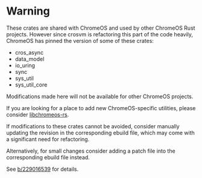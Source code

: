 # Warning

These crates are shared with ChromeOS and used by other ChromeOS Rust projects. However since crosvm
is refactoring this part of the code heavily, ChromeOS has pinned the version of some of these
crates:

- cros_async
- data_model
- io_uring
- sync
- sys_util
- sys_util_core

Modifications made here will not be available for other ChromeOS projects.

If you are looking for a place to add new ChromeOS-specific utilities, please consider
[libchromeos-rs](https://chromium.googlesource.com/chromiumos/platform2/+/HEAD/libchromeos-rs).

If modifications to these crates cannot be avoided, consider manually updating the revision in the
corresponding ebuild file, which may come with a significant need for refactoring.

Alternatively, for small changes consider adding a patch file into the corresponding ebuild file
instead.

See [b/229016539](http://b/229016539) for details.
